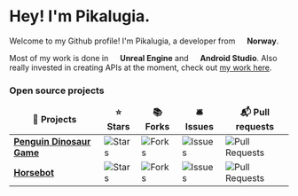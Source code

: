 <h1>Hey! I'm Pikalugia.</h1>


<p>Welcome to my Github profile! I'm Pikalugia, a developer from <img src="https://cdn-icons-png.flaticon.com/512/197/197579.png" width="13"/> <b>Norway</b>.
	
Most of my work is done in <img src="https://cdn.discordapp.com/attachments/860582808790630431/1034938230572855427/ue4.png" width="13"/> <b>Unreal Engine</b> and <img src="https://cdn.discordapp.com/attachments/860582808790630431/1034938505123614800/as.png" width="13"/> <b>Android Studio</b>. Also really invested in creating APIs at the moment, check out <a href="https://www.peekio.no/api">my work here</a>.

<h3>Open source projects</h3>
<table>
  <thead align="center">
    <tr border: none;>
      <td><b>🐴 Projects</b></td>
      <td><b>⭐ Stars</b></td>
      <td><b>📚 Forks</b></td>
      <td><b>🛎 Issues</b></td>
      <td><b>📬 Pull requests</b></td>
    </tr>
  </thead>
  <tbody>
    <tr>
      <td><a href="https://github.com/Pikalugia/PenguinDinosaurGame"><b>Penguin Dinosaur Game</b></a></td>
      <td><img alt="Stars" src="https://img.shields.io/github/stars/Pikalugia/PenguinDinosaurGame?style=flat-square&labelColor=343b41"/></td>
      <td><img alt="Forks" src="https://img.shields.io/github/forks/Pikalugia/PenguinDinosaurGame?style=flat-square&labelColor=343b41"/></td>
      <td><img alt="Issues" src="https://img.shields.io/github/issues/Pikalugia/PenguinDinosaurGame?style=flat-square&labelColor=343b41"/></td>
      <td><img alt="Pull Requests" src="https://img.shields.io/github/issues-pr/Pikalugia/PenguinDinosaurGame?style=flat-square&labelColor=343b41"/></td>
    </tr>
	  <tr>
      <td><a href="https://github.com/marjobtw/horsebot/"><b>Horsebot</b></a></td>
      <td><img alt="Stars" src="https://img.shields.io/github/stars/marjobtw/horsebot?style=flat-square&labelColor=343b41"/></td>
      <td><img alt="Forks" src="https://img.shields.io/github/forks/marjobtw/horsebot?style=flat-square&labelColor=343b41"/></td>
      <td><img alt="Issues" src="https://img.shields.io/github/issues/marjobtw/horsebot?style=flat-square&labelColor=343b41"/></td>
      <td><img alt="Pull Requests" src="https://img.shields.io/github/issues-pr/marjobtw/horsebot?style=flat-square&labelColor=343b41"/></td>
    </tr>
  </tbody>
</table>
